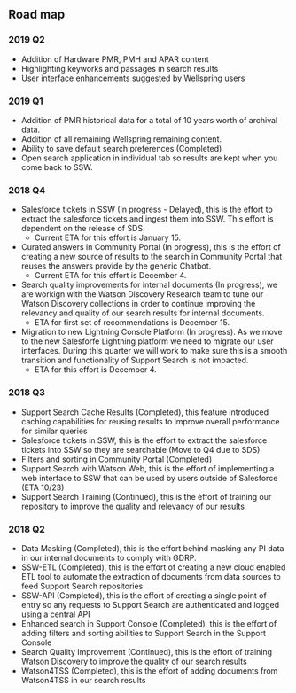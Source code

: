 ## Road map

### 2019 Q2
* Addition of Hardware PMR, PMH and APAR content
* Highlighting keyworks and passages in search results
* User interface enhancements suggested by Wellspring users

### 2019 Q1
* Addition of PMR historical data for a total of 10 years worth of archival data. 
* Addition of all remaining Wellspring remaining content.
* Ability to save default search preferences (Completed)
* Open search application in individual tab so results are kept when you come back to SSW. 

### 2018 Q4
* Salesforce tickets in SSW (In progress - Delayed), this is the effort to extract the salesforce tickets and ingest them into SSW. This effort is dependent on the release of SDS. 
   * Current ETA for this effort is January 15.   
* Curated answers in Community Portal (In progress), this is the effort of creating a new source of results to the search in Community Portal that reuses the answers provide by the generic Chatbot. 
   * Current ETA for this effort is December 4. 
* Search quality improvements for internal documents (In progress), we are workign with the Watson Discovery Research team to tune our Watson Discovery collections in order to continue improving the relevancy and quality of our search results for internal documents.
   * ETA for first set of recommendations is December 15. 
* Migration to new Lightning Console Platform (In progress). As we move to the new Salesforfe Lightning platform we need to migrate our user interfaces. During this quarter we will work to make sure this is a smooth transition and functionality of Support Search is not impacted.
  * ETA for this effort is December 4. 

### 2018 Q3
* Support Search Cache Results (Completed), this feature introduced caching capabilities for reusing results to improve overall performance for similar queries
* Salesforce tickets in SSW, this is the effort to extract the salesforce tickets into SSW so they are searchable (Move to Q4 due to SDS)
* Filters and sorting in Community Portal (Completed)
* Support Search with Watson Web, this is the effort of implementing a web interface to SSW that can be used by users outside of Salesforce (ETA 10/23)
* Support Search Training (Continued), this is the effort of training our repository to improve the quality and relevancy of our results

### 2018 Q2
* Data Masking (Completed), this is the effort behind masking any PI data in our internal documents to comply with GDRP.
* SSW-ETL (Completed), this is the effort of creating a new cloud enabled ETL tool to automate the extraction of documents from data sources to feed Support Search repositories
* SSW-API (Completed), this is the effort of creating a single point of entry so any requests to Support Search are authenticated and logged using a central API
* Enhanced search in Support Console (Completed), this is the effort of adding filters and sorting abilities to Support Search in the Support Console
* Search Quality Improvement (Continued), this is the effort of training Watson Discovery to improve the quality of our search results
* Watson4TSS (Completed), this is the effort of adding documents from Watson4TSS in our search results
